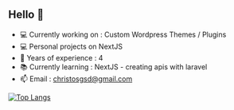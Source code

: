 ## Hello :wave:

- :computer: Currently working on : Custom Wordpress Themes / Plugins
- :computer: Personal projects on NextJS
- :ghost: Years of experience : 4
- :books: Currently learning : NextJS - creating apis with laravel
- :mailbox: Email : christosgsd@gmail.com

[![Top Langs](https://github-readme-stats.vercel.app/api/top-langs/?username=christostsm&theme=dark&show_icons=true)](https://github.com/anuraghazra/github-readme-stats)
